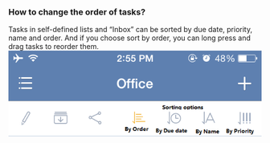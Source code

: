 ### How to change the order of tasks?
Tasks in self-defined lists and “Inbox” can be sorted by due date, priority, name and order. And if you choose sort by order, you can long press and drag tasks to reorder them.
![](../images/changeorderoftask.png)
